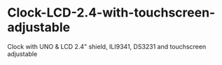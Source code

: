 # Clock-LCD-2.4-with-touchscreen-adjustable
Clock with UNO &amp; LCD 2.4" shield, ILI9341, DS3231 and touchscreen adjustable
